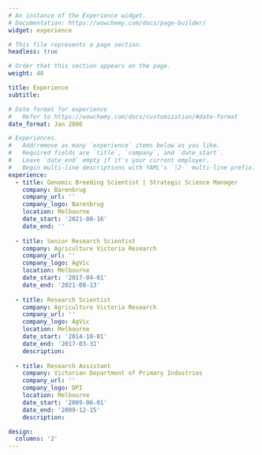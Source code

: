 ```yaml
---
# An instance of the Experience widget.
# Documentation: https://wowchemy.com/docs/page-builder/
widget: experience

# This file represents a page section.
headless: true

# Order that this section appears on the page.
weight: 40

title: Experience
subtitle:

# Date format for experience
#   Refer to https://wowchemy.com/docs/customization/#date-format
date_format: Jan 2006

# Experiences.
#   Add/remove as many `experience` items below as you like.
#   Required fields are `title`, `company`, and `date_start`.
#   Leave `date_end` empty if it's your current employer.
#   Begin multi-line descriptions with YAML's `|2-` multi-line prefix.
experience:
  - title: Genomic Breeding Scientist | Strategic Science Manager
    company: Barenbrug
    company_url: ''
    company_logo: Barenbrug
    location: Melbourne
    date_start: '2021-08-16'
    date_end: ''
    
  - title: Senior Research Scientist
    company: Agriculture Victoria Research
    company_url: ''
    company_logo: AgVic
    location: Melbourne
    date_start: '2017-04-01'
    date_end: '2021-08-13'
        
  - title: Research Scientist
    company: Agriculture Victoria Research
    company_url: ''
    company_logo: AgVic
    location: Melbourne
    date_start: '2014-10-01'
    date_end: '2017-03-31'
    description: 
    
  - title: Research Assistant
    company: Victorian Department of Primary Industries
    company_url: ''
    company_logo: DPI
    location: Melbourne
    date_start: '2009-06-01'
    date_end: '2009-12-15'
    description: 

design:
  columns: '2'
---
```

